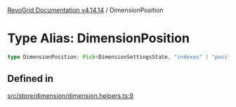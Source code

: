 [RevoGrid Documentation v4.14.14](README.md) / DimensionPosition

# Type Alias: DimensionPosition

```ts
type DimensionPosition: Pick<DimensionSettingsState, "indexes" | "positionIndexes" | "originItemSize" | "positionIndexToItem">;
```

## Defined in

[src/store/dimension/dimension.helpers.ts:9](https://github.com/revolist/revogrid/blob/fdfe81f10fb07db00151f14190ac038aded766a8/src/store/dimension/dimension.helpers.ts#L9)
